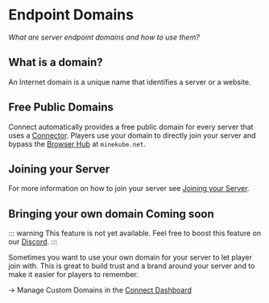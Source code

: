 # Endpoint Domains

_What are server endpoint domains and how to use them?_

## What is a domain?

An Internet domain is a unique name that identifies a server or a website.

## Free Public Domains

Connect automatically provides a free public domain for every server that uses a [Connector](/guide/connectors/).
Players use your domain to directly join your server and bypass the [Browser Hub](/guide/advertising#browser-hub) at `minekube.net`.

## Joining your Server

For more information on how to join your server see [Joining your Server](includes/joining.md).

## Bringing your own domain <VPBadge type="danger">Coming soon</VPBadge>

::: warning This feature is not yet available.
Feel free to boost this feature on our [Discord](https://minekube.com/discord).
:::

Sometimes you want to use your own domain for your server to let player join with.
This is great to build trust and a brand around your server and to make it easier for players to remember.

-> Manage Custom Domains in the [Connect Dashboard](https://app.minekube.com)

[//]: # (### Ownership Verification)
[//]: # (- TODO using TXT dns records)

[//]: # ()
[//]: # (You are able to point your domain to your free public domain `<endpoint>.play.minekube.net` with a CNAME record)

[//]: # (and adding the domain to your Connect config to trust this domain.)

[//]: # ()
[//]: # (You can add multiple domains to your Connect config to trust multiple domains you own or not own.)

[//]: # (They work as long as they point to your free public domain `<endpoint>.play.minekube.net`.)
